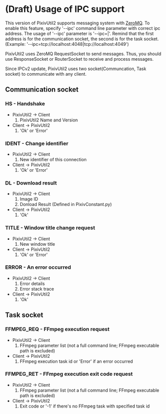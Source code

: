 # (Draft) Usage of IPC support
This version of PixivUtil2 supports messaging system with [ZeroMQ](https://gittehub.com/zeromq).
To enable this feature, specify '--ipc' command line parameter with correct ipc address.
The usage of '--ipc' parameter is '--ipc=<comm socket>|<task socket>'. Remind that the first address is for the communication socket, the second is for the task socket.
(Example: '--ipc=tcp://localhost:4048|tcp://localhost:4049')

PixivUtil2 uses ZeroMQ RequestSocket to send messages. Thus, you should use ResponseSocket or RouterSocket to receive and process messages.

Since IPCv2 update, PixivUtil2 uses two socket(Communcation, Task socket) to communicate with any client.

## Communication socket
### HS - Handshake 
* PixivUtil2 -> Client
  1. PixivUtil2 Name and Version
* Client -> PixivUtil2
  1. 'Ok' or 'Error'

### IDENT - Change identifier
* PixivUtil2 -> Client
  1. New identifier of this connection
* Client -> PixivUtil2
  1. 'Ok' or 'Error'

### DL - Download result
* PixivUtil2 -> Client
  1. Image ID
  2. Donload Result (Defined in PixivConstant.py)
* Client -> PixivUtil2
  1. 'Ok'

### TITLE - Window title change request
* PixivUtil2 -> Client
  1. New window title
* Client -> PixivUtil2
  1. 'Ok' or 'Error'

### ERROR - An error occurred
* PixivUtil2 -> Client
  1. Error details
  2. Error stack trace
* Client -> PixivUtil2
  1. 'Ok'

## Task socket
### FFMPEG_REQ - FFmpeg execution request
* PixivUtil2 -> Client
  1. FFmpeg parameter list (not a full command line; FFmpeg executable path is excluded)
* Client -> PixivUtil2
  1. FFmpeg execution task id or 'Error' if an error occurred

### FFMPEG_RET - FFmpeg execution exit code request
* PixivUtil2 -> Client
  1. FFmpeg parameter list (not a full command line; FFmpeg executable path is excluded)
* Client -> PixivUtil2
  1. Exit code or '-1' if there's no FFmpeg task with specified task id

